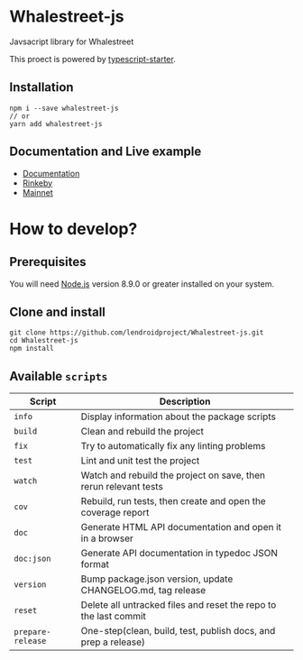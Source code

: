 # Whalestreet-js

Javsacript library for Whalestreet

This proect is powered by [typescript-starter](https://bitjson.github.io/typescript-starter/).

## Installation

```
npm i --save whalestreet-js
// or
yarn add whalestreet-js
```

## Documentation and Live example

- [Documentation](https://lendroidproject.github.io/Whalestreet-documentation/docs/library)
- [Rinkeby](https://rinkeby-whalestreet.lendroid.com/)
- [Mainnet](https://whalestreet.lendroid.com/)

# How to develop?

## Prerequisites

You will need [Node.js](https://nodejs.org) version 8.9.0 or greater installed on your system.

## Clone and install

```shell
git clone https://github.com/lendroidproject/Whalestreet-js.git
cd Whalestreet-js
npm install
```

## Available `scripts`

| Script            | Description                                                      |
| ----------------- | ---------------------------------------------------------------- |
| `info`            | Display information about the package scripts                    |
| `build`           | Clean and rebuild the project                                    |
| `fix`             | Try to automatically fix any linting problems                    |
| `test`            | Lint and unit test the project                                   |
| `watch`           | Watch and rebuild the project on save, then rerun relevant tests |
| `cov`             | Rebuild, run tests, then create and open the coverage report     |
| `doc`             | Generate HTML API documentation and open it in a browser         |
| `doc:json`        | Generate API documentation in typedoc JSON format                |
| `version`         | Bump package.json version, update CHANGELOG.md, tag release      |
| `reset`           | Delete all untracked files and reset the repo to the last commit |
| `prepare-release` | One-step(clean, build, test, publish docs, and prep a release)   |
